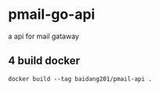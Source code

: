 # pmail-go-api
a api for mail gataway

## 4 build docker
```
docker build --tag baidang201/pmail-api .
```